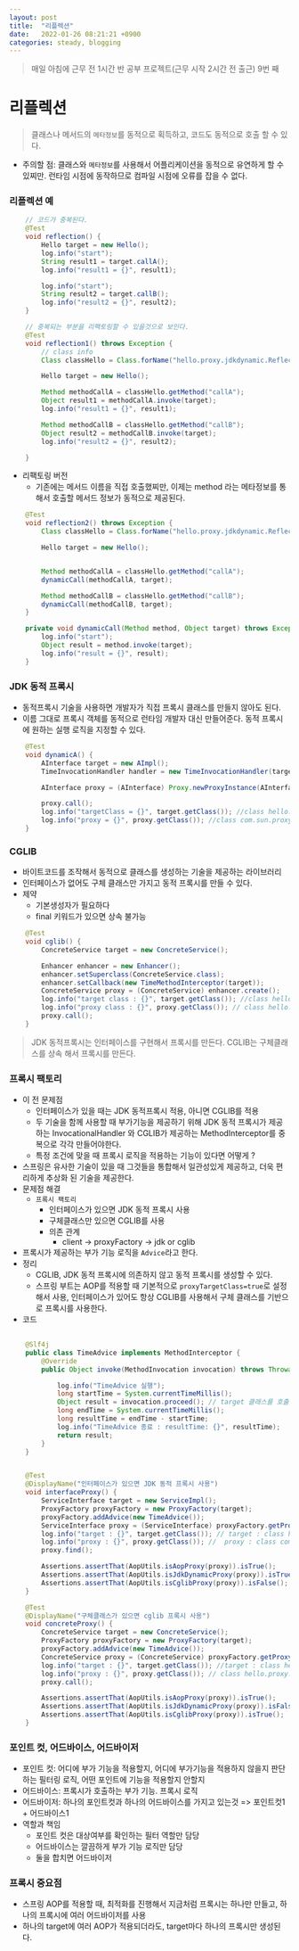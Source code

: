 ```yaml
---
layout: post
title:  "리플렉션"
date:   2022-01-26 08:21:21 +0900
categories: steady, blogging
---
```


> 매일 아침에 근무 전 1시간 반 공부 프로젝트(근무 시작 2시간 전 출근) 9번 째

# 리플렉션
> 클래스나 메서드의 `메타정보`를 동적으로 획득하고, 코드도 동적으로 호출 할 수 있다.
- 주의할 점: 클래스와 `메타정보`를 사용해서 어플리케이션을 동적으로 유연하게 할 수 있찌만. 런타임 시점에 동작하므로 컴파일 시점에 오류를 잡을 수 없다.

### 리플렉션 예

```java
    // 코드가 중복된다.
    @Test
    void reflection() {
        Hello target = new Hello();
        log.info("start");
        String result1 = target.callA();
        log.info("result1 = {}", result1);

        log.info("start");
        String result2 = target.callB();
        log.info("result2 = {}", result2);
    }

    // 중복되는 부분을 리팩토링할 수 있을것으로 보인다.
    @Test
    void reflection1() throws Exception {
        // class info
        Class classHello = Class.forName("hello.proxy.jdkdynamic.ReflectionTest$Hello");

        Hello target = new Hello();

        Method methodCallA = classHello.getMethod("callA");
        Object result1 = methodCallA.invoke(target);
        log.info("result1 = {}", result1);

        Method methodCallB = classHello.getMethod("callB");
        Object result2 = methodCallB.invoke(target);
        log.info("result2 = {}", result2);

    }
```

- 리팩토링 버전
    - 기존에는 메서드 이름을 직접 호출했찌만, 이제는 method 라는 메타정보를 통해서 호출할 메서드 정보가 동적으로 제공된다.

```java
    @Test
    void reflection2() throws Exception {
        Class classHello = Class.forName("hello.proxy.jdkdynamic.ReflectionTest$Hello");

        Hello target = new Hello();


        Method methodCallA = classHello.getMethod("callA");
        dynamicCall(methodCallA, target);

        Method methodCallB = classHello.getMethod("callB");
        dynamicCall(methodCallB, target);
    }

    private void dynamicCall(Method method, Object target) throws Exception {
        log.info("start");
        Object result = method.invoke(target);
        log.info("result = {}", result);
    }
```

### JDK 동적 프록시
- 동적프록시 기술을 사용하면 개발자가 직접 프록시 클래스를 만들지 않아도 된다.
- 이름 그대로 프록시 객체를 동적으로 런타임 개발자 대신 만들어준다. 동적 프록시에 원하는 실행 로직을 지정할 수 있다.

```java
    @Test
    void dynamicA() {
        AInterface target = new AImpl();
        TimeInvocationHandler handler = new TimeInvocationHandler(target);

        AInterface proxy = (AInterface) Proxy.newProxyInstance(AInterface.class.getClassLoader(), new Class[]{AInterface.class}, handler);

        proxy.call();
        log.info("targetClass = {}", target.getClass()); //class hello.proxy.jdkdynamic.code.AImpl
        log.info("proxy = {}", proxy.getClass()); //class com.sun.proxy.$Proxy9
    }

```

### CGLIB
- 바이트코드를 조작해서 동적으로 클래스를 생성하는 기술을 제공하는 라이브러리
- 인터페이스가 없어도 구체 클래스만 가지고 동적 프록시를 만들 수 있다.
- 제약
    - 기본생성자가 필요하다
    - final 키워드가 있으면 상속 불가능


```java
    @Test
    void cglib() {
        ConcreteService target = new ConcreteService();

        Enhancer enhancer = new Enhancer();
        enhancer.setSuperclass(ConcreteService.class);
        enhancer.setCallback(new TimeMethodInterceptor(target));
        ConcreteService proxy = (ConcreteService) enhancer.create();
        log.info("target class : {}", target.getClass()); //class hello.proxy.common.service.ConcreteService
        log.info("proxy class : {}", proxy.getClass()); // class hello.proxy.common.service.ConcreteService$$EnhancerByCGLIB$$25d6b0e3
        proxy.call();
    }
```

> JDK 동적프록시는 인터페이스를 구현해서 프록시를 만든다. CGLIB는 구체클래스를 상속 해서 프록시를 만든다.

### 프록시 팩토리
- 이 전 문제점
    - 인터페이스가 있을 때는 JDK 동적프록시 적용, 아니면 CGLIB를 적용
    - 두 기술을 함께 사용할 때 부가기능을 제공하기 위해 JDK 동적 프록시가 제공하는 InvocationalHandler 와 CGLIB가 제공하는 MethodInterceptor를 중복으로 각각 만들어야한다.
    - 특정 조건에 맞을 때 프록시 로직을 적용하는 기능이 있다면 어떻게 ?
- 스프링은 유사한 기술이 있을 때 그것들을 통합해서 일관성있게 제공하고, 더욱 편리하게 추상화 된 기술을 제공한다.
- 문제점 해결
    - `프록시 팩토리`
        - 인터페이스가 있으면 JDK 동적 프록시 사용
        - 구체클래스만 있으면 CGLIB를 사용
        - 의존 관계
            - client -> proxyFactory -> jdk or cglib
- 프록시가 제공하는 부가 기능 로직을 `Advice`라고 한다.
- 정리
    - CGLIB, JDK 동적 프록시에 의존하지 않고 동적 프록시를 생성할 수 있다.
    - 스프링 부트는 AOP를 적용할 때 기본적으로 `proxyTargetClass=true`로 설정해서 사용, 인터페이스가 있어도 항상 CGLIB를 사용해서 구체 클래스를 기반으로 프록시를 사용한다.
- 코드

```java
    
    @Slf4j
    public class TimeAdvice implements MethodInterceptor {
        @Override
        public Object invoke(MethodInvocation invocation) throws Throwable {

            log.info("TimeAdvice 실행");
            long startTime = System.currentTimeMillis();
            Object result = invocation.proceed(); // target 클래스를 호출하고 그 결과를 받는다.
            long endTime = System.currentTimeMillis();
            long resultTime = endTime - startTime;
            log.info("TimeAdvice 종료 : resultTime: {}", resultTime);
            return result;
        }
    }


    @Test
    @DisplayName("인터페이스가 있으면 JDK 동적 프록시 사용")
    void interfaceProxy() {
        ServiceInterface target = new ServiceImpl();
        ProxyFactory proxyFactory = new ProxyFactory(target);
        proxyFactory.addAdvice(new TimeAdvice());
        ServiceInterface proxy = (ServiceInterface) proxyFactory.getProxy();
        log.info("target : {}", target.getClass()); // target : class hello.proxy.common.service.ServiceImpl
        log.info("proxy : {}", proxy.getClass()); //  proxy : class com.sun.proxy.$Proxy10
        proxy.find();

        Assertions.assertThat(AopUtils.isAopProxy(proxy)).isTrue();
        Assertions.assertThat(AopUtils.isJdkDynamicProxy(proxy)).isTrue();
        Assertions.assertThat(AopUtils.isCglibProxy(proxy)).isFalse();
    }

    @Test
    @DisplayName("구체클래스가 있으면 cglib 프록시 사용")
    void concreteProxy() {
        ConcreteService target = new ConcreteService();
        ProxyFactory proxyFactory = new ProxyFactory(target);
        proxyFactory.addAdvice(new TimeAdvice());
        ConcreteService proxy = (ConcreteService) proxyFactory.getProxy();
        log.info("target : {}", target.getClass()); //target : class hello.proxy.common.service.ConcreteService
        log.info("proxy : {}", proxy.getClass()); // class hello.proxy.common.service.ConcreteService$$EnhancerBySpringCGLIB$$44199858
        proxy.call();

        Assertions.assertThat(AopUtils.isAopProxy(proxy)).isTrue();
        Assertions.assertThat(AopUtils.isJdkDynamicProxy(proxy)).isFalse();
        Assertions.assertThat(AopUtils.isCglibProxy(proxy)).isTrue();
    }

```

### 포인트 컷, 어드바이스, 어드바이저
* 포인트 컷: 어디에 부가 기능을 적용할지, 어디에 부가기능을 적용하지 않을지 판단하는 필터링 로직, 어떤 포인트에 기능을 적용할지 안할지
* 어드바이스: 프록시가 호출하는 부가 기능. 프록시 로직
* 어드바이저: 하나의 포인트컷과 하나의 어드바이스를 가지고 있는것 => 포인트컷1 + 어드바이스1
* 역할과 책임
    * 포인트 컷은 대상여부를 확인하는 필터 역할만 담당
    * 어드바이스는 깔끔하게 부가 기능 로직만 담당
    * 둘을 합치면 어드바이저


### 프록시 중요점
- 스프링 AOP를 적용할 때, 최적화를 진행해서 지금처럼 프록시는 하나만 만들고, 하나의 프록시에 여러 어드바이저를 사용
- 하나의 target에 여러 AOP가 적용되더라도, target마다 하나의 프록시만 생성된다.
